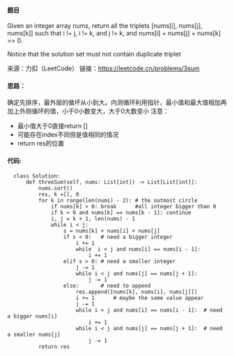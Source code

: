 #### 题目
Given an integer array nums, return all the triplets [nums[i], nums[j], nums[k]] such that i != j, i != k, and j != k, and nums[i] + nums[j] + nums[k] == 0.

Notice that the solution set must not contain duplicate triplet 

来源：力扣（LeetCode）
链接：https://leetcode.cn/problems/3sum

#### 思路：
确定先排序，最外层的循坏从小到大。内测循环利用指针，最小值和最大值相加再加上外侧循环的值，小于0小数变大，大于0大数变小
注意：
- 最小值大于0直接return []
- 可能存在index不同但是值相同的情况  
- return res的位置
      
      
#### 代码:


      class Solution:
          def threeSum(self, nums: List[int]) -> List[List[int]]:
              nums.sort()
              res, k =[], 0
              for k in range(len(nums) - 2): # the outmost circle
                  if nums[k] > 0: break      #all integer bigger than 0
                  if k > 0 and nums[k] == nums[k - 1]: continue
                  i, j = k + 1, len(nums) - 1
                  while i < j:
                      s = nums[k] + nums[i] + nums[j]
                      if s < 0:   # need a bigger integer
                          i += 1  
                          while  i < j and nums[i] == nums[i - 1]:
                              i += 1
                      elif s > 0: # need a smaller integer
                          j -= 1  
                          while i < j and nums[j] == nums[j + 1]:
                              j -= 1
                      else:       # need to append
                          res.append([nums[k], nums[i], nums[j]])
                          i += 1      # maybe the same value appear
                          j -= 1
                          while i < j and nums[i] == nums[i - 1]:  # need a bigger nums[i]
                              i += 1
                          while i < j and nums[j] == nums[j + 1]:  # need a smaller nums[j]
                              j -= 1
              return res

